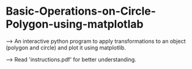 # Basic-Operations-on-Circle-Polygon-using-matplotlab


--> An interactive python program to apply transformations to an object (polygon and circle) and
plot it using matplotlib.

--> Read 'instructions.pdf' for better understanding.
